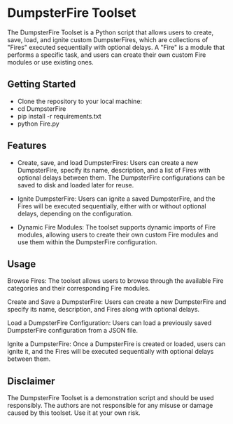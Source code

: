 # DumpsterFire Toolset

The DumpsterFire Toolset is a Python script that allows users to create, save, load, and ignite custom DumpsterFires, which are collections of "Fires" executed sequentially with optional delays. A "Fire" is a module that performs a specific task, and users can create their own custom Fire modules or use existing ones.

## Getting Started

- Clone the repository to your local machine:
- cd DumpsterFire
- pip install -r requirements.txt
- python Fire.py

## Features

- Create, save, and load DumpsterFires: Users can create a new DumpsterFire, specify its name, description, and a list of Fires with optional delays between them. The DumpsterFire configurations can be saved to disk and loaded later for reuse.

- Ignite DumpsterFire: Users can ignite a saved DumpsterFire, and the Fires will be executed sequentially, either with or without optional delays, depending on the configuration.

- Dynamic Fire Modules: The toolset supports dynamic imports of Fire modules, allowing users to create their own custom Fire modules and use them within the DumpsterFire configuration.

## Usage

Browse Fires: The toolset allows users to browse through the available Fire categories and their corresponding Fire modules.

Create and Save a DumpsterFire: Users can create a new DumpsterFire and specify its name, description, and Fires along with optional delays.

Load a DumpsterFire Configuration: Users can load a previously saved DumpsterFire configuration from a JSON file.

Ignite a DumpsterFire: Once a DumpsterFire is created or loaded, users can ignite it, and the Fires will be executed sequentially with optional delays between them.

## Disclaimer

The DumpsterFire Toolset is a demonstration script and should be used responsibly. The authors are not responsible for any misuse or damage caused by this toolset. Use it at your own risk.
